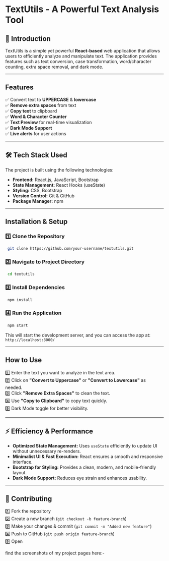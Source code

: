# TextUtils - A Powerful Text Analysis Tool

## 📌 Introduction
TextUtils is a simple yet powerful **React-based** web application that allows users to efficiently analyze and manipulate text. The application provides features such as text conversion, case transformation, word/character counting, extra space removal, and dark mode.

---

##  Features
✅ Convert text to **UPPERCASE** & **lowercase**  
✅ **Remove extra spaces** from text  
✅ **Copy text** to clipboard  
✅ **Word & Character Counter**  
✅ **Text Preview** for real-time visualization  
✅ **Dark Mode Support**  
✅ **Live alerts** for user actions  

---

## 🛠️ Tech Stack Used
The project is built using the following technologies:

- **Frontend:** React.js, JavaScript, Bootstrap
- **State Management:** React Hooks (useState)
- **Styling:** CSS, Bootstrap
- **Version Control:** Git & GitHub
- **Package Manager:** npm

---

##  Installation & Setup
### **1️⃣ Clone the Repository**
```sh
 git clone https://github.com/your-username/textutils.git
```

### **2️⃣ Navigate to Project Directory**
```sh
 cd textutils
```

### **3️⃣ Install Dependencies**
```sh
 npm install
```

### **4️⃣ Run the Application**
```sh
 npm start
```
This will start the development server, and you can access the app at:
 `http://localhost:3000/`

---

##  How to Use
1️⃣ Enter the text you want to analyze in the text area.  
2️⃣ Click on **"Convert to Uppercase"** or **"Convert to Lowercase"** as needed.  
3️⃣ Click **"Remove Extra Spaces"** to clean the text.  
4️⃣ Use **"Copy to Clipboard"** to copy text quickly.  
5️⃣ Dark Mode toggle for better visibility.  

---

## ⚡ Efficiency & Performance
- **Optimized State Management:** Uses `useState` efficiently to update UI without unnecessary re-renders.
- **Minimalist UI & Fast Execution:** React ensures a smooth and responsive interface.
- **Bootstrap for Styling:** Provides a clean, modern, and mobile-friendly layout.
- **Dark Mode Support:** Reduces eye strain and enhances usability.

---

## 🤝 Contributing
1️⃣ Fork the repository  
2️⃣ Create a new branch (`git checkout -b feature-branch`)  
3️⃣ Make your changes & commit (`git commit -m "Added new feature"`)  
4️⃣ Push to GitHub (`git push origin feature-branch`)  
5️⃣ Open

find the screenshots of my project pages here:-


